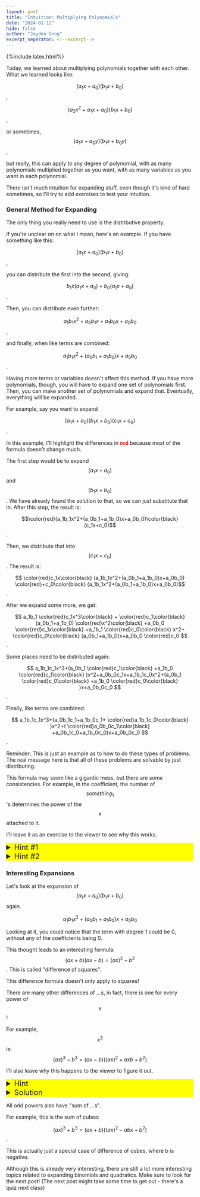 ```yaml
---
layout: post
title: "Intuition: Multiplying Polynomials"
date: "2024-01-12"
hide: false
author: "Jayden Gong"
excerpt_seperator: <!--excerpt-->
---
```


{%include latex.html%}

Today, we learned about multiplying polynomials together with each other.
What we learned looks like:

$$(a_1x+a_0)(b_1x+b_0)$$,

$$(a_2x^2+a_1x+a_0)(b_1x+b_0)$$,

or sometimes, $$(a_1x+a_0y)(b_1x+b_0y)$$,

but really, this can apply to any degree of polynomial,
with as many polynomials multiplied together as you want,
with as many variables as you want in each polynomial.

There isn't much intuition for expanding stuff,
even though it's kind of hard sometimes,
so I'll try to add exercises to test
your intuition.

<!--excerpt-->

### General Method for Expanding

The only thing you really need to use is the distributive property.

If you're unclear on on what I mean, here's an example.
If you have something like this:

$$(a_1x+a_0)(b_1x+b_0)$$,

you can distribute the first into the second, giving:

$$b_1x(a_1x+a_0)+b_0(a_1x+a_0)$$.

Then, you can distribute even further:

$$a_1b_1x^2+a_0b_1x+a_1b_0x+a_0b_0$$,

and finally, when like terms are combined:

$$a_1b_1x^2+(a_0b_1+a_1b_0)x+a_0b_0$$.

Having more terms or variables doesn't affect this method.
If you have more polynomials, though,
you will have to expand one set of polynomials first.
Then, you can make another set of polynomials and expand that.
Eventually, everything will be expanded.

For example, say you want to expand

$$(a_1x+a_0)(b_1x+b_0)(c_1x+c_0)$$.

In this example, I'll highlight the differences in <b style="color:red;">red</b>
because most of the formula doesn't change much.

The first step would be to expand
$$(a_1x+a_0)$$ and $$(b_1x+b_0)$$.
We have already found the solution to that, so
we can just substitute that in.
After this step, the result is:

$$\color{red}(a_1b_1x^2+(a_0b_1+a_1b_0)x+a_0b_0)\color{black}(c_1x+c_0)$$.

Then, we distribute that into $$(c_1x+c_0)$$.
The result is:

$$
\color{red}c_1x\color{black}
(a_1b_1x^2+(a_0b_1+a_1b_0)x+a_0b_0)
\color{red}+c_0\color{black}
(a_1b_1x^2+(a_0b_1+a_1b_0)x+a_0b_0)$$.

After we expand some more, we get:

$$
a_1b_1
\color{red}c_1x^3\color{black}
+
\color{red}c_1\color{black}
(a_0b_1+a_1b_0)
\color{red}x^2\color{black}
+a_0b_0
\color{red}c_1x\color{black}
+a_1b_1
\color{red}c_0\color{black}
x^2+
\color{red}c_0\color{black}
(a_0b_1+a_1b_0)x+a_0b_0
\color{red}c_0
$$.

Some places need to be distributed again:

$$
a_1b_1c_1x^3+(a_0b_1
\color{red}c_1\color{black}
+a_1b_0
\color{red}c_1\color{black}
)x^2+a_0b_0c_1x+a_1b_1c_0x^2+(a_0b_1
\color{red}c_0\color{black}
+a_1b_0
\color{red}c_0\color{black}
)x+a_0b_0c_0
$$.

Finally, like terms are combined:

$$
a_1b_1c_1x^3+(a_0b_1c_1+a_1b_0c_1+
\color{red}a_1b_1c_0\color{black}
)x^2+(
\color{red}a_0b_0c_1\color{black}
+a_0b_1c_0+a_1b_0c_0)x+a_0b_0c_0
$$.

Reminder: This is just an example
as to how to do these types of problems.
The real message here is that
all of these problems are solvable
by just distributing.

This formula may seem like a gigantic mess,
but there are some consistencies.
For example, in the coefficient,
the number of $$something_1$$'s determines
the power of the $$x$$ attached to it.

I'll leave it as an exercise to the viewer
to see why this works.
<details>
<summary style="font-size:15pt; background-color:yellow;"> Hint #1 </summary>
Notice how all the coefficients with a sub-one
have an x with it, at the start.
</details>
<details>
<summary style="font-size:15pt; background-color:yellow;"> Hint #2 </summary>
Does the x attached to the coefficients
with a sub-one ever leave the coefficient?
</details>

### Interesting Expansions

Let's look at the expansion of $$(a_1x+a_0)(b_1x+b_0)$$ again.

$$a_1b_1x^2+(a_0b_1+a_1b_0)x+a_0b_0$$

Looking at it, you could notice that the term
with degree 1 could be 0,
without any of the coefficients being 0.

This thought leads to an interesting formula:
$$(ax+b)(ax-b)=(ax)^2-b^2$$.
This is called "difference of squares".

This difference formula doesn't only apply to squares!

There are many other differences of ...s,
in fact, there is one for every power of $$x$$!

For example, $$x^3$$ is:
$$(ax)^3-b^3=(ax-b)((ax)^2+axb+b^2)$$

I'll also leave why this happens to the viewer to figure it out.

<details>
<summary style="font-size:15pt; background-color:yellow;"> Hint </summary>
Does anything seem to cancel out, like the difference of squares?
</details>


<details>
<summary style="font-size:15pt; background-color:yellow;">Solution </summary>
This is for intuition,
so this is not rigorous.

First, distribute \((ax-b)\) into \(((ax)^2+axb+b^2)\).
The rightmost term will be \((ax-b)(b^2)\).
When we distribute this, it will become \(ab^2x - b^3\).
The \(b^3\) part will stay until the end.
The next term we distribute will have \(ax-b\) multiplied by \(abx\).
when we expand this, the \(-b\) will become \(-ab^2x\),
which cancels out the \(ab^2x\) text from before.

Every time (except for the first expansion,
which creates the \(-b^3\) term)
we expand another term,
we cancel one of the residual parts
of the last term we expanded
and create another residual part.

At the last expansion,
the residual part is
\(ax \cdot (ax)^2\),
which becomes the first part, \((ax)^3\).
The final expansion is then \((ax)^3 - b^3\),
which is what we wanted to prove.

This solution works for other difference of ...s, too.
</details>

All odd powers also have "sum of ...s".

For example, this is the sum of cubes:

$$(ax)^3 + b^3 = (ax+b)((ax)^2-abx+b^2)$$.

This is actually just a special case of difference of cubes,
where b is negative.

Although this is already very interesting,
there are still a lot more interesting topics
related to expanding binomials and quadratics.
Make sure to look for the next post!
(The next post might take some time to get out -
there's a quiz next class)
